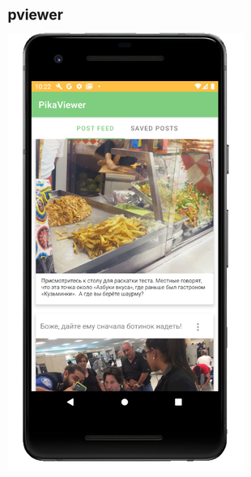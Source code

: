 # pviewer
![pviewer](https://github.com/ramilxyz/pviewer/blob/master/%D0%A1%D0%BD%D0%B8%D0%BC%D0%BE%D0%BA%20%D1%8D%D0%BA%D1%80%D0%B0%D0%BD%D0%B0_2021-02-26_22-22-41.png?raw=true)
